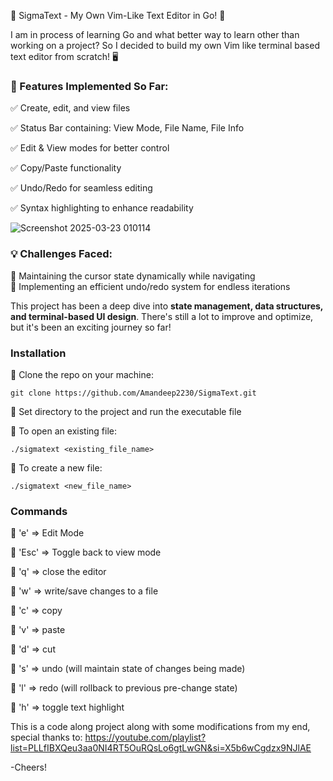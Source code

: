 🚀 SigmaText - My Own Vim-Like Text Editor in Go! 🚀  

I am in process of learning Go and what better way to learn other than working on a project? So I decided to build my own Vim like terminal based text editor from scratch! 🖥️  

### 🔹 Features Implemented So Far:  
✅ Create, edit, and view files 

✅ Status Bar containing: View Mode, File Name, File Info

✅ Edit & View modes for better control  

✅ Copy/Paste functionality  

✅ Undo/Redo for seamless editing  

✅ Syntax highlighting to enhance readability  

![Screenshot 2025-03-23 010114](https://github.com/user-attachments/assets/5d6c4e9f-5144-4541-9d9d-371ece37023d)


### 💡 Challenges Faced:  
🔸 Maintaining the cursor state dynamically while navigating  
🔸 Implementing an efficient undo/redo system for endless iterations  

This project has been a deep dive into **state management, data structures, and terminal-based UI design**. There's still a lot to improve and optimize, but it's been an exciting journey so far!

### Installation
🔹 Clone the repo on your machine:
```
git clone https://github.com/Amandeep2230/SigmaText.git
```
🔹 Set directory to the project and run the executable file

🔹 To open an existing file: 
```
./sigmatext <existing_file_name>
```
🔹 To create a new file:
```
./sigmatext <new_file_name>
```

### Commands
🔹 'e' => Edit Mode

🔹 'Esc' => Toggle back to view mode

🔹 'q' => close the editor

🔹 'w' => write/save changes to a file

🔹 'c' => copy

🔹 'v' => paste

🔹 'd' => cut

🔹 's' => undo (will maintain state of changes being made)

🔹 'l' => redo (will rollback to previous pre-change state)

🔹 'h' => toggle text highlight


This is a code along project along with some modifications from my end, special thanks to: https://youtube.com/playlist?list=PLLfIBXQeu3aa0NI4RT5OuRQsLo6gtLwGN&si=X5b6wCgdzx9NJlAE

-Cheers!
